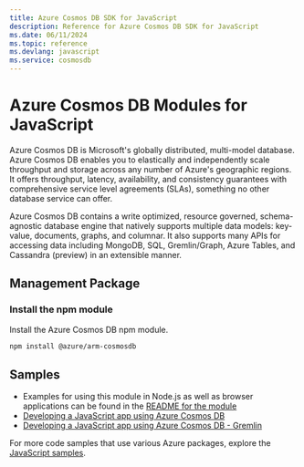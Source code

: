 ```yaml
---
title: Azure Cosmos DB SDK for JavaScript
description: Reference for Azure Cosmos DB SDK for JavaScript
ms.date: 06/11/2024
ms.topic: reference
ms.devlang: javascript
ms.service: cosmosdb
---
```

# Azure Cosmos DB Modules for JavaScript

Azure Cosmos DB is Microsoft's globally distributed, multi-model database. Azure Cosmos DB enables you to elastically and independently scale throughput and storage across any number of Azure's geographic regions. It offers throughput, latency, availability, and consistency guarantees with comprehensive service level agreements (SLAs), something no other database service can offer.

Azure Cosmos DB contains a write optimized, resource governed, schema-agnostic database engine that natively supports multiple data models: key-value, documents, graphs, and columnar. It also supports many APIs for accessing data including MongoDB, SQL, Gremlin/Graph, Azure Tables, and Cassandra (preview) in an extensible manner.

## Management Package

### Install the npm module 

Install the Azure Cosmos DB npm module.

```bash
npm install @azure/arm-cosmosdb
```

## Samples

* Examples for using this module in Node.js as well as browser applications can be found in the [README for the module](https://www.npmjs.com/package/@azure/arm-cosmosdb)
* [Developing a JavaScript app using Azure Cosmos DB](https://azure.microsoft.com/resources/samples/azure-cosmos-db-documentdb-nodejs-getting-started/)
* [Developing a JavaScript app using Azure Cosmos DB - Gremlin](https://azure.microsoft.com/resources/samples/azure-cosmos-db-graph-nodejs-getting-started/)

For more code samples that use various Azure packages, explore the [JavaScript samples](https://docs.microsoft.com/samples/browse/?languages=javascript).